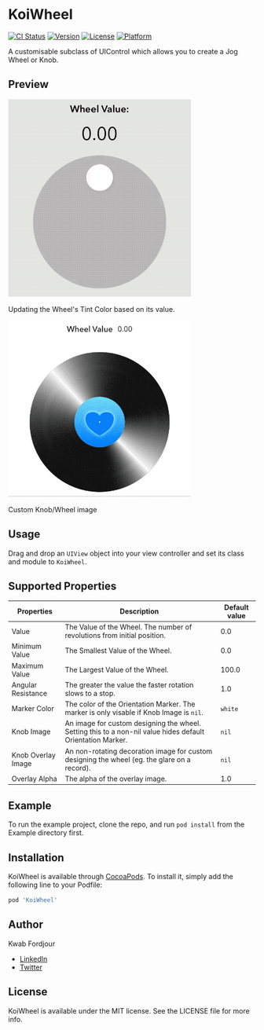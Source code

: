 # KoiWheel

[![CI Status](https://img.shields.io/travis/kwabford/KoiWheel.svg?style=flat)](https://travis-ci.org/kwabford/KoiWheel)
[![Version](https://img.shields.io/cocoapods/v/KoiWheel.svg?style=flat)](https://cocoapods.org/pods/KoiWheel)
[![License](https://img.shields.io/cocoapods/l/KoiWheel.svg?style=flat)](https://cocoapods.org/pods/KoiWheel)
[![Platform](https://img.shields.io/cocoapods/p/KoiWheel.svg?style=flat)](https://cocoapods.org/pods/KoiWheel)

A customisable subclass of UIControl which allows you to create a Jog Wheel or Knob.

## Preview
![preview](Media/simple_color.gif)

Updating the Wheel's Tint Color based on its value.


![image](Media/image_example.gif)

Custom Knob/Wheel image
## Usage
Drag and drop an `UIView` object into your view controller and set its class and module to `KoiWheel`.

## Supported Properties
| Properties        | Description      | Default value  |
| ------------- |-------------| -----|
| Value      | The Value of the Wheel. The number of revolutions from initial position.     | 0.0 |
| Minimum Value      | The Smallest Value of the Wheel.     | 0.0 |
| Maximum Value      | The Largest Value of the Wheel.     | 100.0 |
| Angular Resistance      | The greater the value the faster rotation slows to a stop.     | 1.0 |
| Marker Color      | The color of the Orientation Marker. The marker is only visable if Knob Image is `nil`.     | `white` |
| Knob Image      | An image for custom designing the wheel. Setting this to a non-nil value hides default Orientation Marker.     | `nil` |
| Knob Overlay Image      | An non-rotating decoration image for custom designing the wheel (eg. the glare on a record).      | `nil` |
| Overlay Alpha      | The alpha of the overlay image.     | 1.0 |


## Example

To run the example project, clone the repo, and run `pod install` from the Example directory first.

## Installation

KoiWheel is available through [CocoaPods](https://cocoapods.org). To install
it, simply add the following line to your Podfile:

```ruby
pod 'KoiWheel'
```

## Author

Kwab Fordjour
- [LinkedIn](https://www.linkedin.com/in/kwab-fordjour-b872b229/)
- [Twitter](https://twitter.com/kwabford)

## License

KoiWheel is available under the MIT license. See the LICENSE file for more info.
